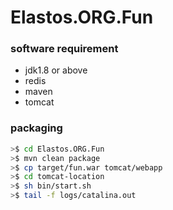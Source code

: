 # Elastos.ORG.Fun

### software requirement 

- jdk1.8 or above
- redis
- maven 
- tomcat

### packaging

```sh
>$ cd Elastos.ORG.Fun
>$ mvn clean package
>$ cp target/fun.war tomcat/webapp
>$ cd tomcat-location
>$ sh bin/start.sh
>$ tail -f logs/catalina.out
```

